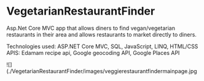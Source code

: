 # VegetarianRestaurantFinder
Asp.Net Core MVC app that allows diners to find vegan/vegetarian restaurants in their area and allows restaurants to market directly to diners.

Technologies used:  ASP.NET Core MVC, SQL, JavaScript, LINQ, HTML/CSS
APIS: Edamam recipe api, Google geocoding API, Google Places API

![](./VegetarianRestaurantFinder/images/veggierestaurantfindermainpage.jpg
